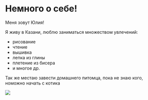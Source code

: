 # Немного о себе!

Меня зовут Юлия!

Я живу в Казани, люблю заниматься множеством увлечений:

- рисование
- чтение
- вышивка
- лепка из глины
- плетение из бисера
- и многое др.

Так же местаю завести домашнего питомца, пока не знаю кого, номожно начать с котика

![](https://damion.club/uploads/posts/2022-01/1642758456_12-damion-club-p-koti-orientali-16.jpg)